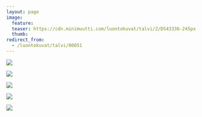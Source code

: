 ```yaml
---
layout: page
image:
  feature:
  teaser: https://cdn.minimuutti.com/luontokuvat/talvi/2/DS43336-245px.jpg
  thumb:
redirect_from:
  - /luontokuvat/talvi/00051
---
```


![](https://cdn.minimuutti.com/luontokuvat/talvi/2/DS43226-800px.jpg)

![](https://cdn.minimuutti.com/luontokuvat/talvi/2/DS43328-800px.jpg)

![](https://cdn.minimuutti.com/luontokuvat/talvi/2/DS43347-800px.jpg)

![](https://cdn.minimuutti.com/luontokuvat/talvi/2/DS43371-800px.jpg)

![](https://cdn.minimuutti.com/luontokuvat/talvi/2/DS43336-800px.jpg)
